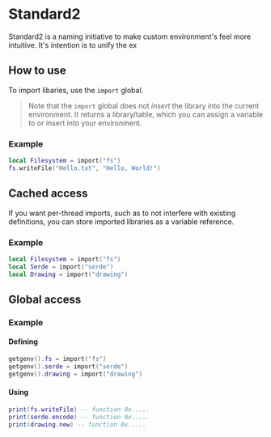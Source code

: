 # Standard2

Standard2 is a naming initiative to make custom environment's feel more intuitive. It's intention is to unify the ex

## How to use

To import libaries, use the `import` global.

> Note that the `import` global does not *insert* the library into the current environment. It returns a library/table, which you can assign a variable to or insert into your environment.

### Example

```lua
local Filesystem = import("fs")
fs.writeFile("Hello.txt", "Hello, World!")
```

## Cached access

If you want per-thread imports, such as to not interfere with existing definitions, you can store imported libraries as a variable reference.

### Example

```lua
local Filesystem = import("fs")
local Serde = import("serde")
local Drawing = import("drawing")
```

## Global access

### Example

#### Defining

```lua
getgenv().fs = import("fs")
getgenv().serde = import("serde")
getgenv().drawing = import("drawing")
```

#### Using

```lua
print(fs.writeFile) -- function 0x.....
print(serde.encode) -- function 0x.....
print(drawing.new) -- function 0x.....
```
